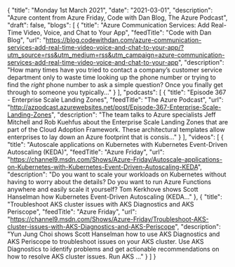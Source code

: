 {
  "title": "Monday 1st March 2021",
  "date": "2021-03-01",
  "description": "Azure content from Azure Friday, Code with Dan Blog, The Azure Podcast",
  "draft": false,
  "blogs": [
    {
      "title": "Azure Communication Services: Add Real-Time Video, Voice, and Chat to Your App",
      "feedTitle": "Code with Dan Blog",
      "url": "https://blog.codewithdan.com/azure-communication-services-add-real-time-video-voice-and-chat-to-your-app/?utm_source=rss&utm_medium=rss&utm_campaign=azure-communication-services-add-real-time-video-voice-and-chat-to-your-app",
      "description": "How many times have you tried to contact a company’s customer service department only to waste time looking up the phone number or trying to find the *right* phone number to ask a simple question? Once you finally get through to someone you typically..."
    }
  ],
  "podcasts": [
    {
      "title": "Episode 367 - Enterprise Scale Landing Zones",
      "feedTitle": "The Azure Podcast",
      "url": "http://azpodcast.azurewebsites.net/post/Episode-367-Enterprise-Scale-Landing-Zones",
      "description": "The team talks to Azure specialists Jeff Mitchell and Rob Kuehfus about the Enterprise Scale Landing Zones that are part of the Cloud Adoption Framework. These architectural templates allow enterprises to lay down an Azure footprint that is consis..."
    }
  ],
  "videos": [
    {
      "title": "Autoscale applications on Kubernetes with Kubernetes Event-Driven Autoscaling (KEDA)",
      "feedTitle": "Azure Friday",
      "url": "https://channel9.msdn.com/Shows/Azure-Friday/Autoscale-applications-on-Kubernetes-with-Kubernetes-Event-Driven-Autoscaling-KEDA",
      "description": "Do you want to scale your workloads on Kubernetes without having to worry about the details? Do you want to run Azure Functions anywhere and easily scale it yourself? Tom Kerkhove shows Scott Hanselman how Kubernetes Event-Driven Autoscaling (KEDA..."
    },
    {
      "title": "Troubleshoot AKS cluster issues with AKS Diagnostics and AKS Periscope",
      "feedTitle": "Azure Friday",
      "url": "https://channel9.msdn.com/Shows/Azure-Friday/Troubleshoot-AKS-cluster-issues-with-AKS-Diagnostics-and-AKS-Periscope",
      "description": "Yun Jung Choi shows Scott Hanselman how to use AKS Diagnostics and AKS Periscope to troubleshoot issues on your AKS cluster. Use AKS Diagnostics to identify problems and get actionable recommendations on how to resolve AKS cluster issues. Run AKS ..."
    }
  ]
}